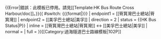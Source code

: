 {{Error|錯誤：此模板已停用。請見[[Template:HK Bus Route Cross Harbour/doc]]。}}{{ #switch: {{{format|}}}
  | endpoint1 = [[筲箕灣巴士總站|筲箕灣]]
  | endpoint2 = [[美孚巴士總站|美孚]]
  | direction = 2
  | status = {{HK Bus Status|P}}
  | inline = [[筲箕灣巴士總站|筲箕灣]] ↔ [[美孚巴士總站|美孚]]
  | normal =
  | full =
}}<noinclude>[[Category:過海隧道巴士路線模板|102P]]</noinclude>
